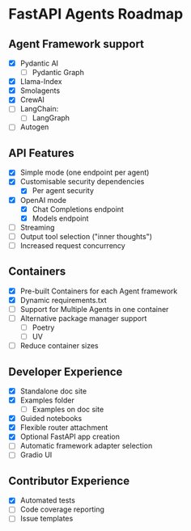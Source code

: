 # FastAPI Agents Roadmap

## Agent Framework support

- [x] Pydantic AI
    - [ ] Pydantic Graph
- [x] Llama-Index
- [x] Smolagents
- [x] CrewAI
- [ ] LangChain:
    - [ ] LangGraph
- [ ] Autogen

## API Features

- [x] Simple mode (one endpoint per agent)
- [x] Customisable security dependencies
    - [x] Per agent security
- [x] OpenAI mode
    - [x] Chat Completions endpoint
    - [x] Models endpoint
- [ ] Streaming
- [ ] Output tool selection ("inner thoughts")
- [ ] Increased request concurrency

## Containers

- [x] Pre-built Containers for each Agent framework
- [x] Dynamic requirements.txt
- [ ] Support for Multiple Agents in one container
- [ ] Alternative package manager support
    - [ ] Poetry
    - [ ] UV
- [ ] Reduce container sizes

## Developer Experience

- [x] Standalone doc site
- [x] Examples folder
    - [ ] Examples on doc site
- [x] Guided notebooks
- [x] Flexible router attachment
- [x] Optional FastAPI app creation  
- [ ] Automatic framework adapter selection
- [ ] Gradio UI

## Contributor Experience

- [x] Automated tests
- [ ] Code coverage reporting
- [ ] Issue templates
